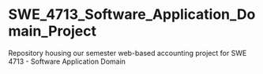# SWE_4713_Software_Application_Domain_Project
Repository housing our semester web-based accounting project for SWE 4713 - Software Application Domain
